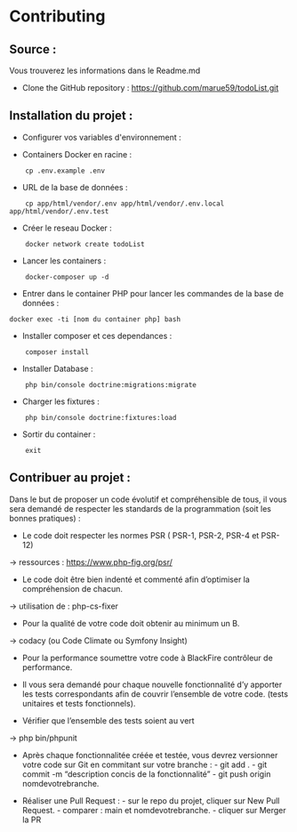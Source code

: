 # Contributing

## Source :

Vous trouverez les informations dans le Readme.md

- Clone the GitHub repository :
  https://github.com/marue59/todoList.git

## Installation du projet :

- Configurer vos variables d'environnement :

- Containers Docker en racine :

```
    cp .env.example .env
```

- URL de la base de données :

```
    cp app/html/vendor/.env app/html/vendor/.env.local app/html/vendor/.env.test
```

- Créer le reseau Docker :

```
    docker network create todoList
```

- Lancer les containers :

```
 	docker-composer up -d
```

- Entrer dans le container PHP pour lancer les commandes de la base de données :

```
docker exec -ti [nom du container php] bash

```

- Installer composer et ces dependances :

```
    composer install
```

- Installer Database :

```
    php bin/console doctrine:migrations:migrate
```

- Charger les fixtures :

```
    php bin/console doctrine:fixtures:load
```

- Sortir du container :

```
    exit
```

## Contribuer au projet :

Dans le but de proposer un code évolutif et compréhensible de tous, il vous sera demandé de respecter les standards de la programmation (soit les bonnes pratiques) :

- Le code doit respecter les normes PSR ( PSR-1, PSR-2, PSR-4 et PSR-12)

-> ressources : https://www.php-fig.org/psr/

- Le code doit être bien indenté et commenté afin d’optimiser la compréhension de chacun.

-> utilisation de : php-cs-fixer

- Pour la qualité de votre code doit obtenir au minimum un B.

-> codacy (ou Code Climate ou Symfony Insight)

- Pour la performance soumettre votre code à BlackFire contrôleur de performance.

- Il vous sera demandé pour chaque nouvelle fonctionnalité d’y apporter les tests correspondants afin de couvrir l’ensemble de votre code. (tests unitaires et tests fonctionnels).

- Vérifier que l’ensemble des tests soient au vert

-> php bin/phpunit

- Après chaque fonctionnalitée créée et testée, vous devrez versionner votre code sur Git en commitant sur votre branche : - git add . - git commit -m “description concis de la fonctionnalité” - git push origin nomdevotrebranche.

- Réaliser une Pull Request : - sur le repo du projet, cliquer sur New Pull Request. - comparer : main et nomdevotrebranche. - cliquer sur Merger la PR
